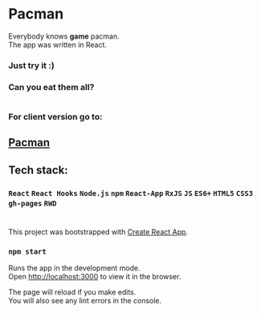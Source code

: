# Pacman

Everybody knows **game** pacman.<br>
The app was written in React.

### Just try it :)

### Can you eat them all?

# 

### For client version go to:
## [Pacman](https://arturdziadosz.github.io/pacman/)

## Tech stack:
### `React` `React Hooks` `Node.js` `npm` `React-App` `RxJS` `JS` `ES6+` `HTML5` `CSS3` `gh-pages` `RWD` 

#

This project was bootstrapped with [Create React App](https://github.com/facebook/create-react-app).

### `npm start`

Runs the app in the development mode.<br />
Open [http://localhost:3000](http://localhost:3000) to view it in the browser.

The page will reload if you make edits.<br />
You will also see any lint errors in the console.
